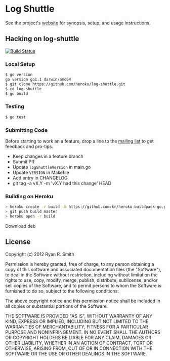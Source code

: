 # Log Shuttle

See the project's [website](http://log-shuttle.io) for synopsis, setup, and usage instructions.

## Hacking on log-shuttle

[![Build Status](https://drone.io/github.com/heroku/log-shuttle/status.png)](https://drone.io/github.com/heroku/log-shuttle/latest)

### Local Setup

```bash
$ go version
go version go1.1 darwin/amd64
$ git clone https://github.com/heroku/log-shuttle.git
$ cd log-shuttle
$ go build
```

### Testing

```bash
$ go test
```

### Submitting Code

Before starting to work an a feature, drop a line to the [mailing list](https://groups.google.com/d/forum/log-shuttle) to get feedback and pro-tips.

* Keep changes in a feature branch
* Submit PR
* Update `logShuttleVersion` in main.go
* Update `VERSION` in Makefile
* Add entry in CHANGELOG
* git tag -a vX.Y -m 'vX.Y had this change' HEAD

### Building on Heroku

```bash
> heroku create -r build -b https://github.com/kr/heroku-buildpack-go.git log-shuttle-build
> git push build master
> heroku open -r build
```
Download deb

## License

Copyright (c) 2012 Ryan R. Smith

Permission is hereby granted, free of charge, to any person obtaining a copy of this software and associated documentation files (the "Software"), to deal in the Software without restriction, including without limitation the rights to use, copy, modify, merge, publish, distribute, sublicense, and/or sell copies of the Software, and to permit persons to whom the Software is furnished to do so, subject to the following conditions:

The above copyright notice and this permission notice shall be included in all copies or substantial portions of the Software.

THE SOFTWARE IS PROVIDED "AS IS", WITHOUT WARRANTY OF ANY KIND, EXPRESS OR IMPLIED, INCLUDING BUT NOT LIMITED TO THE WARRANTIES OF MERCHANTABILITY, FITNESS FOR A PARTICULAR PURPOSE AND NONINFRINGEMENT. IN NO EVENT SHALL THE AUTHORS OR COPYRIGHT HOLDERS BE LIABLE FOR ANY CLAIM, DAMAGES OR OTHER LIABILITY, WHETHER IN AN ACTION OF CONTRACT, TORT OR OTHERWISE, ARISING FROM, OUT OF OR IN CONNECTION WITH THE SOFTWARE OR THE USE OR OTHER DEALINGS IN THE SOFTWARE.
